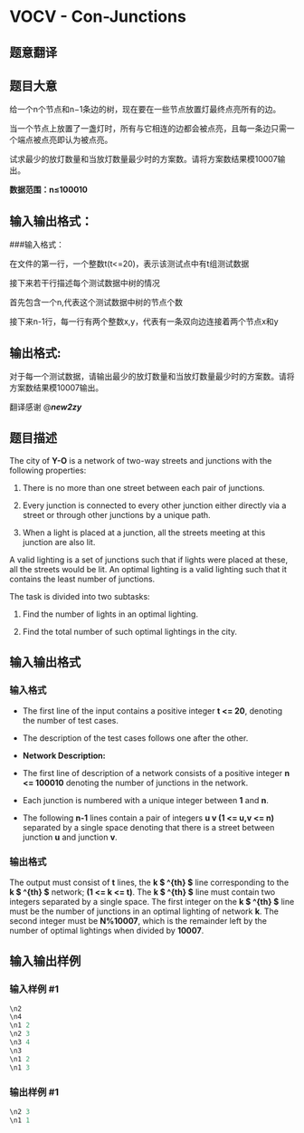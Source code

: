 # VOCV - Con-Junctions

## 题意翻译

## 题目大意

给一个n个节点和n−1条边的树，现在要在一些节点放置灯最终点亮所有的边。

当一个节点上放置了一盏灯时，所有与它相连的边都会被点亮，且每一条边只需一个端点被点亮即认为被点亮。

试求最少的放灯数量和当放灯数量最少时的方案数。请将方案数结果模10007输出。

**数据范围：n≤100010**

## 输入输出格式：

###输入格式：

在文件的第一行，一个整数t(t<=20)，表示该测试点中有t组测试数据

接下来若干行描述每个测试数据中树的情况

首先包含一个n,代表这个测试数据中树的节点个数

接下来n-1行，每一行有两个整数x,y，代表有一条双向边连接着两个节点x和y

## 输出格式:

对于每一个测试数据，请输出最少的放灯数量和当放灯数量最少时的方案数。请将方案数结果模10007输出。

翻译感谢 @___new2zy___

## 题目描述

 The city of **Y-O** is a network of two-way streets and junctions with the following properties:

1. There is no more than one street between each pair of junctions.

2. Every junction is connected to every other junction either directly via a street or through other junctions by a unique path.

3. When a light is placed at a junction, all the streets meeting at this junction are also lit.

A valid lighting is a set of junctions such that if lights were placed at these, all the streets would be lit. An optimal lighting is a valid lighting such that it contains the least number of junctions.

The task is divided into two subtasks:

1. Find the number of lights in an optimal lighting.

2. Find the total number of such optimal lightings in the city.

## 输入输出格式

### 输入格式

- The first line of the input contains a positive integer **t <= 20**, denoting the number of test cases.

- The description of the test cases follows one after the other.

- **Network Description:**

- The first line of description of a network consists of a positive integer **n <= 100010** denoting the number of junctions in the network.

- Each junction is numbered with a unique integer between **1** and **n**.

- The following **n-1** lines contain a pair of integers **u v (1 <= u,v <= n)** separated by a single space denoting that there is a street between junction **u** and junction **v**.

### 输出格式

 The output must consist of **t** lines, the **k $ ^{th} $** line corresponding to the **k $ ^{th} $** network; **(1 <= k <= t)**. The **k $ ^{th} $** line must contain two integers separated by a single space. The first integer on the **k $ ^{th} $** line must be the number of junctions in an optimal lighting of network **k**. The second integer must be **N%10007**, which is the remainder left by the number of optimal lightings when divided by **10007**.

## 输入输出样例

### 输入样例 #1

```cpp
\n2
\n4
\n1 2
\n2 3
\n3 4
\n3
\n1 2
\n1 3
```


### 输出样例 #1

```cpp
\n2 3
\n1 1
```


